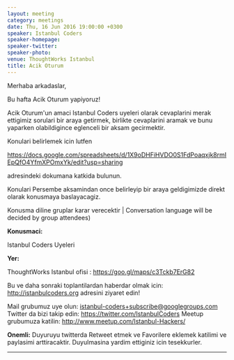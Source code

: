 ```yaml
---
layout: meeting
category: meetings
date: Thu, 16 Jun 2016 19:00:00 +0300
speaker: Istanbul Coders
speaker-homepage:
speaker-twitter:
speaker-photo: 
venue: ThoughtWorks Istanbul
title: Acik Oturum
---
```

Merhaba arkadaslar,

Bu hafta Acik Oturum yapiyoruz!

Acik Oturum'un amaci Istanbul Coders uyeleri olarak cevaplarini merak ettigimiz sorulari bir araya getirmek, birlikte cevaplarini aramak ve bunu yaparken olabildigince eglenceli bir aksam gecirmektir.

Konulari belirlemek icin lutfen

https://docs.google.com/spreadsheets/d/1X9oDHFiHVDO0S1FdPoaqxjk8rmIEpQfO4YfmXPOmxYk/edit?usp=sharing

adresindeki dokumana katkida bulunun.

Konulari Persembe aksamindan once belirleyip bir araya geldigimizde direkt olarak konusmaya baslayacagiz.

Konusma diline gruplar karar verecektir | Conversation language will be decided by group attendees)

**Konusmaci:**

Istanbul Coders Uyeleri

**Yer:**

ThoughtWorks Istanbul ofisi : <a href="https://goo.gl/maps/c3Tckb7ErG82">https://goo.gl/maps/c3Tckb7ErG82</a>

Bu ve daha sonraki toplantilardan haberdar olmak icin: <a href="http://istanbulcoders.org">http://istanbulcoders.org</a> adresini ziyaret edin!

Mail grubumuz uye olun: <a href="istanbul-coders+subscribe@googlegroups.com">istanbul-coders+subscribe@googlegroups.com</a>
Twitter da bizi takip edin: <a href="https://twitter.com/IstanbulCoders">https://twitter.com/IstanbulCoders</a>
Meetup grubumuza katilin: <a href="http://www.meetup.com/Istanbul-Hackers/">http://www.meetup.com/Istanbul-Hackers/</a>

**Onemli:**
Duyuruyu twitterda Retweet etmek ve Favorilere eklemek katilimi ve paylasimi arttiracaktir. Duyulmasina yardim ettiginiz icin tesekkurler.

----
